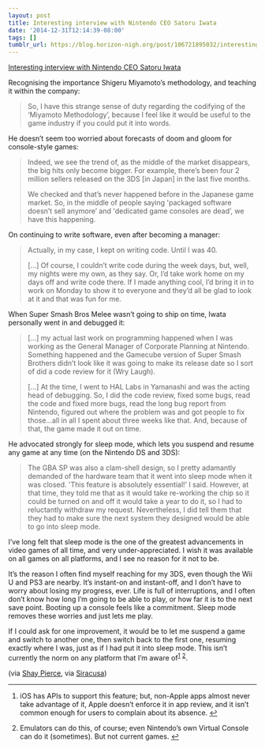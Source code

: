 ```yaml
---
layout: post
title: Interesting interview with Nintendo CEO Satoru Iwata
date: '2014-12-31T12:14:39-08:00'
tags: []
tumblr_url: https://blog.horizon-nigh.org/post/106721895032/interesting-interview-with-nintendo-ceo-satoru
---
```

[Interesting interview with Nintendo CEO Satoru Iwata](http://www.neogaf.com/forum/showpost.php?p=144880810&postcount=1)  

Recognising the importance Shigeru Miyamoto’s methodology, and teaching it within the company:

> So, I have this strange sense of duty regarding the codifying of the ‘Miyamoto Methodology’, because I feel like it would be useful to the game industry if you could put it into words.

He doesn’t seem too worried about forecasts of doom and gloom for console-style games:

> Indeed, we see the trend of, as the middle of the market disappears, the big hits only become bigger. For example, there’s been four 2 million sellers released on the 3DS [in Japan] in the last five months.
> 
> We checked and that’s never happened before in the Japanese game market. So, in the middle of people saying 'packaged software doesn’t sell anymore’ and 'dedicated game consoles are dead’, we have this happening.

On continuing to write software, even after becoming a manager:

> Actually, in my case, I kept on writing code. Until I was 40.
> 
> […] Of course, I couldn’t write code during the week days, but, well, my nights were my own, as they say. Or, I’d take work home on my days off and write code there. If I made anything cool, I’d bring it in to work on Monday to show it to everyone and they’d all be glad to look at it and that was fun for me.

When Super Smash Bros Melee wasn’t going to ship on time, Iwata personally went in and debugged it:

> […] my actual last work on programming happened when I was working as the General Manager of Corporate Planning at Nintendo. Something happened and the Gamecube version of Super Smash Brothers didn’t look like it was going to make its release date so I sort of did a code review for it (Wry Laugh).
> 
> […] At the time, I went to HAL Labs in Yamanashi and was the acting head of debugging. So, I did the code review, fixed some bugs, read the code and fixed more bugs, read the long bug report from Nintendo, figured out where the problem was and got people to fix those…all in all I spent about three weeks like that. And, because of that, the game made it out on time.

He advocated strongly for sleep mode, which lets you suspend and resume any game at any time (on the Nintendo DS and 3DS):

> The GBA SP was also a clam-shell design, so I pretty adamantly demanded of the hardware team that it went into sleep mode when it was closed. 'This feature is absolutely essential!’ I said. However, at that time, they told me that as it would take re-working the chip so it could be turned on and off it would take a year to do it, so I had to reluctantly withdraw my request. Nevertheless, I did tell them that they had to make sure the next system they designed would be able to go into sleep mode.

I’ve long felt that sleep mode is the one of the greatest advancements in video games of all time, and very under-appreciated. I wish it was available on all games on all platforms, and I see no reason for it not to be.

It’s the reason I often find myself reaching for my 3DS, even though the Wii U and PS3 are nearby. It’s instant-on and instant-off, and I don’t have to worry about losing my progress, ever. Life is full of interruptions, and I often don’t know how long I’m going to be able to play, or how far it is to the next save point. Booting up a console feels like a commitment. Sleep mode removes these worries and just lets me play.

If I could ask for one improvement, it would be to let me suspend a game and switch to another one, then switch back to the first one, resuming exactly where I was, just as if I had put it into sleep mode. This isn’t currently the norm on any platform that I’m aware of<sup id="fnref:1"><a href="#fn:1" class="footnote-ref" role="doc-noteref">1</a></sup> <sup id="fnref:2"><a href="#fn:2" class="footnote-ref" role="doc-noteref">2</a></sup>.

(via [Shay Pierce](https://twitter.com/ShayMakesGames/status/550051528036216832), via [Siracusa](https://twitter.com/siracusa))

* * *

1. iOS has APIs to support this feature; but, non-Apple apps almost never take advantage of it, Apple doesn’t enforce it in app review, and it isn’t common enough for users to complain about its absence.&nbsp;[↩︎](#fnref:1)

2. Emulators can do this, of course; even Nintendo’s own Virtual Console can do it (sometimes). But not current games.&nbsp;[↩︎](#fnref:2)

